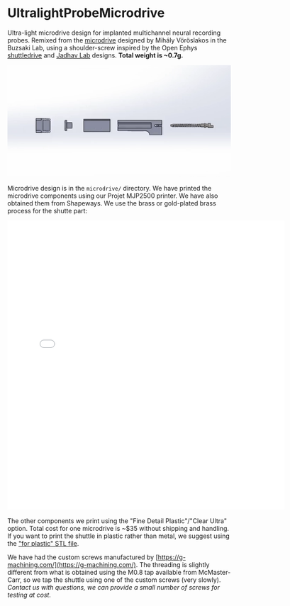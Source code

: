 # UltralightProbeMicrodrive
Ultra-light microdrive design for implanted multichannel neural recording probes. 
Remixed from the [microdrive](https://github.com/buzsakilab/3d_print_designs/tree/master/Microdrives/Metal_recoverable) 
designed by Mihály Vöröslakos in the Buzsaki Lab, using a shoulder-screw inspired by the Open Ephys 
[shuttledrive](https://github.com/open-ephys/shuttle-drive) and
[Jadhav Lab](https://gitlab.com/JMOlson/TetDrive-Jadhav-Metal) designs. **Total weight is ~0.7g.**

![Microdrive Assembly](https://github.com/ckemere/UltralightProbeMicrodrive/blob/main/microdrive/assembly.gif?raw=true)

Microdrive design is in the `microdrive/` directory. We have printed the microdrive
components using our Projet MJP2500 printer. We have also obtained them from
Shapeways. We use the brass or gold-plated brass process for the shutte part: 

<iframe width="625" height="652" frameborder="0" allowfullscreen allowtransparency src="//www.shapeways.com/fragments/product?spin=3TFFV6T2Q"></iframe>

The other components we print using the "Fine Detail Plastic"/"Clear Ultra" option.
Total cost for one microdrive is ~$35 without shipping and handling. If you want to
print the shuttle in plastic rather than metal, we suggest using the 
["for plastic" STL file](https://github.com/ckemere/UltralightProbeMicrodrive/blob/main/microdrive/components/shuttle-split-for-plastic-print.STL).

We have had the custom screws manufactured by [https://g-machining.com/](https://g-machining.com/).
The threading is slightly different from what is obtained using the M0.8 tap available
from McMaster-Carr, so we tap the shuttle using one of the custom screws (very slowly).
_Contact us with questions, we can provide a small number of screws for testing at cost._
